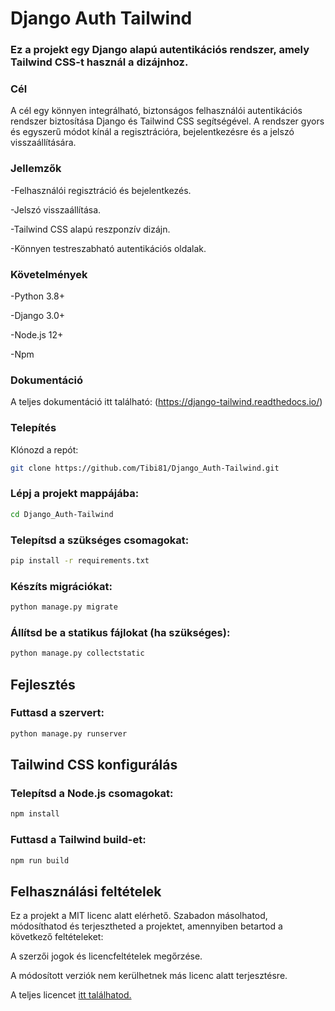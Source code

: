 # Django Auth Tailwind
### Ez a projekt egy Django alapú autentikációs rendszer, amely Tailwind CSS-t használ a dizájnhoz.

### Cél
A cél egy könnyen integrálható, biztonságos felhasználói autentikációs rendszer biztosítása Django és Tailwind CSS segítségével. A rendszer gyors és egyszerű módot kínál a regisztrációra, bejelentkezésre és a jelszó visszaállítására.

### Jellemzők
-Felhasználói regisztráció és bejelentkezés.

-Jelszó visszaállítása.

-Tailwind CSS alapú reszponzív dizájn.

-Könnyen testreszabható autentikációs oldalak.

### Követelmények
-Python 3.8+

-Django 3.0+

-Node.js 12+

-Npm

### Dokumentáció

A teljes dokumentáció itt található: (https://django-tailwind.readthedocs.io/)

### Telepítés
Klónozd a repót:

```bash
git clone https://github.com/Tibi81/Django_Auth-Tailwind.git
```
### Lépj a projekt mappájába:

```bash
cd Django_Auth-Tailwind
```
### Telepítsd a szükséges csomagokat:

```bash
pip install -r requirements.txt
```
### Készíts migrációkat:

```bash
python manage.py migrate
```
### Állítsd be a statikus fájlokat (ha szükséges):

```bash
python manage.py collectstatic
```
## Fejlesztés<br>

### Futtasd a szervert:

```bash
python manage.py runserver
```
## Tailwind CSS konfigurálás<br>

### Telepítsd a Node.js csomagokat:

```bash
npm install
```
### Futtasd a Tailwind build-et:

```bash
npm run build
```
## Felhasználási feltételek

Ez a projekt a MIT licenc alatt elérhető. Szabadon másolhatod, módosíthatod és terjesztheted a projektet, amennyiben betartod a következő feltételeket:

A szerzői jogok és licencfeltételek megőrzése.

A módosított verziók nem kerülhetnek más licenc alatt terjesztésre.

A teljes licencet [itt találhatod.](https://opensource.org/license/mit)
